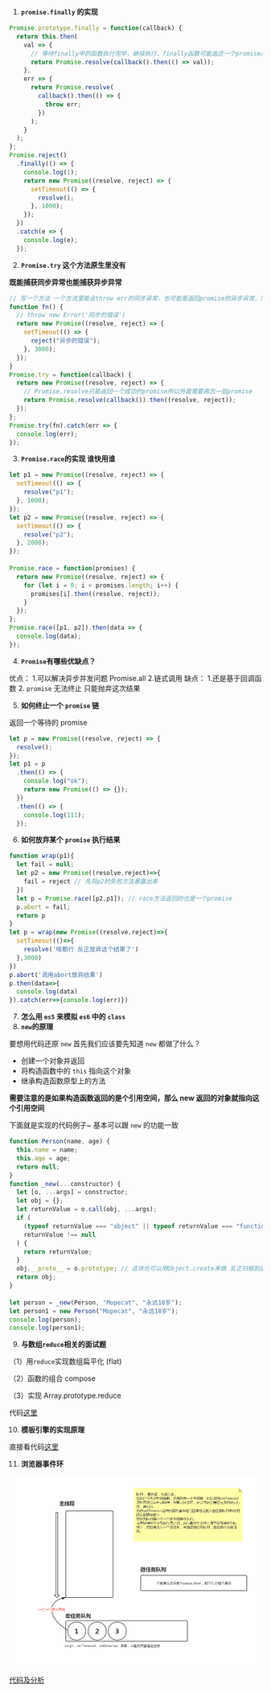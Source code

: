 1. **`promise.finally` 的实现**

```javascript
Promise.prototype.finally = function(callback) {
  return this.then(
    val => {
      // 等待finally中的函数执行完毕，继续执行，finally函数可能返还一个promise用Promise.resolve等待返回的promise执行完
      return Promise.resolve(callback().then(() => val));
    },
    err => {
      return Promise.resolve(
        callback().then(() => {
          throw err;
        })
      );
    }
  );
};
Promise.reject()
  .finally(() => {
    console.log(1);
    return new Promise((resolve, reject) => {
      setTimeout(() => {
        resolve();
      }, 1000);
    });
  })
  .catch(e => {
    console.log(e);
  });
```

2. **`Promise.try` 这个方法原生里没有**

**既能捕获同步异常也能捕获异步异常**

```javascript
// 写一个方法 一个方法里能会throw err的同步异常，也可能是返回promise的异步异常，同步的可以用try-catch捕获，promise的要用then/catch捕获，但是我们不确定这个函数是同步错误还是异步错误，所以需要，Promise.try这个方法。下面你是实现方式
function fn() {
  // throw new Error('同步的错误')
  return new Promise((resolve, reject) => {
    setTimeout(() => {
      reject("异步的错误");
    }, 3000);
  });
}
Promise.try = function(callback) {
  return new Promise((resolve, reject) => {
    // Promise.resolve只能返回一个成功的promise所以外面需要再包一层promise
    return Promise.resolve(callback()).then((resolve, reject));
  });
};
Promise.try(fn).catch(err => {
  console.log(err);
});
```

3. **`Promise.race`的实现 谁快用谁**

```javascript
let p1 = new Promise((resolve, reject) => {
  setTimeout(() => {
    resolve("p1");
  }, 1000);
});
let p2 = new Promise((resolve, reject) => {
  setTimeout(() => {
    resolve("p2");
  }, 2000);
});

Promise.race = function(promises) {
  return new Promise((resolve, reject) => {
    for (let i = 0; i < promises.length; i++) {
      promises[i].then((resolve, reject));
    }
  });
};
Promise.race([p1, p2]).then(data => {
  console.log(data);
});
```

4. **`Promise`有哪些优缺点？**

优点： 1.可以解决异步并发问题 Promise.all 2.链式调用
缺点： 1.还是基于回调函数 2. `promise` 无法终止 只能抛弃这次结果

5. **如何终止一个 `promise` 链**

返回一个等待的 promise

```javascript
let p = new Promise((resolve, reject) => {
  resolve();
});
let p1 = p
  .then(() => {
    console.log("ok");
    return new Promise(() => {});
  })
  .then(() => {
    console.log(111);
  });
```

6. **如何放弃某个 `promise` 执行结果**

```javascript
function wrap(p1){
  let fail = null;
  let p2 = new Promise((resolve,reject)=>{
    fail = reject // 先将p2的失败方法暴露出来
  })
  let p = Promise.race([p2,p1]); // race方法返回的也是一个promise
  p.abort = fail;
  return p
}
let p = wrap(new Promise((resolve,reject)=>{
  setTimeout(()=>{
    resolve('啥都行 反正放弃这个结果了')
  },3000)
})
p.abort('调用abort放弃结果')
p.then(data=>{
  console.log(data)
}).catch(err=>{console.log(err)})
```

7. **怎么用 `es5` 来模拟 `es6` 中的 `class`**
8. **`new`的原理**

要想用代码还原 `new` 首先我们应该要先知道 `new` 都做了什么？

- 创建一个对象并返回
- 将构造函数中的 `this` 指向这个对象
- 继承构造函数原型上的方法

**需要注意的是如果构造函数返回的是个引用空间，那么 new 返回的对象就指向这个引用空间**

下面就是实现的代码例子~ 基本可以跟 `new` 的功能一致

```javascript
function Person(name, age) {
  this.name = name;
  this.age = age;
  return null;
}
function _new(...constructor) {
  let [o, ...args] = constructor;
  let obj = {};
  let returnValue = o.call(obj, ...args);
  if (
    (typeof returnValue === "object" || typeof returnValue === "function") &&
    returnValue !== null
  ) {
    return returnValue;
  }
  obj.__proto__ = o.prototype; // 这块也可以用Object.create来做 反正归根到底原理都是这个~
  return obj;
}

let person = _new(Person, "Mopecat", "永远18岁");
let person1 = new Person("Mopecat", "永远18岁");
console.log(person);
console.log(person1);
```

9. **与数组`reduce`相关的面试题**

（1）用`reduce`实现数组扁平化 (flat)

（2）函数的组合 compose

（3）实现 Array.prototype.reduce

代码[这里][1]

10. **模板引擎的实现原理**

直接看代码[这里][2]

11. **浏览器事件环**

![浏览器事件环](./images/浏览器事件环.jpg)

[代码及分析][3]

[1]: ./reduce.js
[2]: ./templateEngine.js
[3]: ./eventLoop.js
